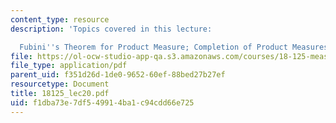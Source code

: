 ```yaml
---
content_type: resource
description: 'Topics covered in this lecture:

  Fubini''s Theorem for Product Measure; Completion of Product Measures; Convolutions.'
file: https://ol-ocw-studio-app-qa.s3.amazonaws.com/courses/18-125-measure-and-integration-fall-2003/f1dba73e7df549914ba1c94cdd66e725_18125_lec20.pdf
file_type: application/pdf
parent_uid: f351d26d-1de0-9652-60ef-88bed27b27ef
resourcetype: Document
title: 18125_lec20.pdf
uid: f1dba73e-7df5-4991-4ba1-c94cdd66e725
---
```

